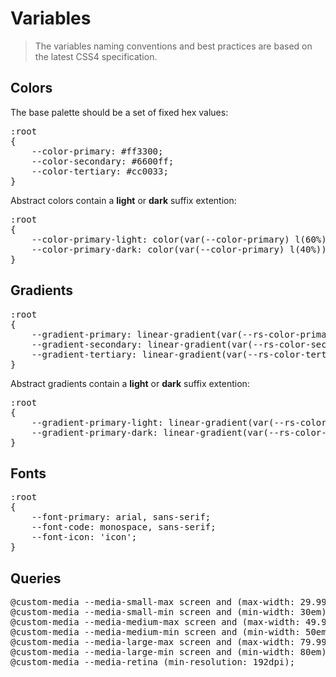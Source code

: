 Variables
=========

> The variables naming conventions and best practices are based on the latest CSS4 specification.


Colors
------

The base palette should be a set of fixed hex values:

<pre>
:root
{
	--color-primary: #ff3300;
	--color-secondary: #6600ff;
	--color-tertiary: #cc0033;
}
</pre>

Abstract colors contain a **light** or **dark** suffix extention:

<pre>
:root
{
	--color-primary-light: color(var(--color-primary) l(60%));
	--color-primary-dark: color(var(--color-primary) l(40%));
}
</pre>


Gradients
---------

<pre>
:root
{
	--gradient-primary: linear-gradient(var(--rs-color-primary), var(--rs-color-primary-light));
	--gradient-secondary: linear-gradient(var(--rs-color-secondary), var(--rs-color-secondary-dark));
	--gradient-tertiary: linear-gradient(var(--rs-color-tertiary-light), var(--rs-color-tertiary-dark));
}
</pre>

Abstract gradients contain a **light** or **dark** suffix extention:

<pre>
:root
{
	--gradient-primary-light: linear-gradient(var(--rs-color-primary), var(--rs-color-primary) l(70%));
	--gradient-primary-dark: linear-gradient(var(--rs-color-primary), var(--rs-color-primary) l(30%));
}
</pre>


Fonts
-----

<pre>
:root
{
	--font-primary: arial, sans-serif;
	--font-code: monospace, sans-serif;
	--font-icon: 'icon';
}
</pre>


Queries
-------

<pre>
@custom-media --media-small-max screen and (max-width: 29.999em);
@custom-media --media-small-min screen and (min-width: 30em);
@custom-media --media-medium-max screen and (max-width: 49.999em);
@custom-media --media-medium-min screen and (min-width: 50em);
@custom-media --media-large-max screen and (max-width: 79.999em);
@custom-media --media-large-min screen and (min-width: 80em);
@custom-media --media-retina (min-resolution: 192dpi);
</pre>
